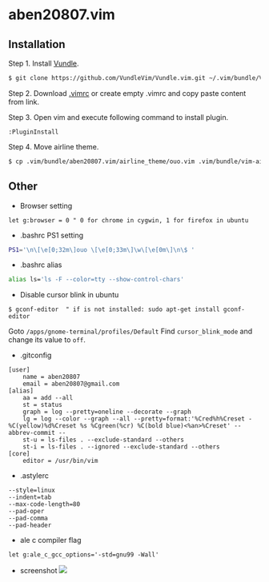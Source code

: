 aben20807.vim
===

## Installation
Step 1. Install [Vundle](https://github.com/VundleVim/Vundle.vim).

```sh
$ git clone https://github.com/VundleVim/Vundle.vim.git ~/.vim/bundle/Vundle.vim
```

Step 2. Download [.vimrc](https://github.com/aben20807/aben20807.vim/blob/master/.vimrc) or create empty .vimrc and copy paste content from link.

Step 3. Open vim and execute following command to install plugin.

```
:PluginInstall
```

Step 4. Move airline theme.

```sh
$ cp .vim/bundle/aben20807.vim/airline_theme/ouo.vim .vim/bundle/vim-airline-themes/autoload/airline/themes/
```

## Other
+ Browser setting

```vim
let g:browser = 0 " 0 for chrome in cygwin, 1 for firefox in ubuntu
```

+ .bashrc PS1 setting

```sh
PS1='\n\[\e[0;32m\]ouo \[\e[0;33m\]\w\[\e[0m\]\n\$ '
```

+ .bashrc alias

```sh
alias ls='ls -F --color=tty --show-control-chars'
```

+ Disable cursor blink in ubuntu

```
$ gconf-editor  " if is not installed: sudo apt-get install gconf-editor
```

Goto `/apps/gnome-terminal/profiles/Default`
Find `cursor_blink_mode` and change its value to `off`.

+ .gitconfig

```
[user]
    name = aben20807
    email = aben20807@gmail.com
[alias]
    aa = add --all
    st = status
    graph = log --pretty=oneline --decorate --graph
    lg = log --color --graph --all --pretty=format:'%Cred%h%Creset -%C(yellow)%d%Creset %s %Cgreen(%cr) %C(bold blue)<%an>%Creset' --abbrev-commit --
    st-u = ls-files . --exclude-standard --others
    st-i = ls-files . --ignored --exclude-standard --others
[core]
    editor = /usr/bin/vim
```

+ .astylerc
```
--style=linux
--indent=tab
--max-code-length=80
--pad-oper
--pad-comma
--pad-header
```

+ ale c compiler flag
```vim
let g:ale_c_gcc_options='-std=gnu99 -Wall'
```

+ screenshot
![](https://imgur.com/8aNemHB.png)

